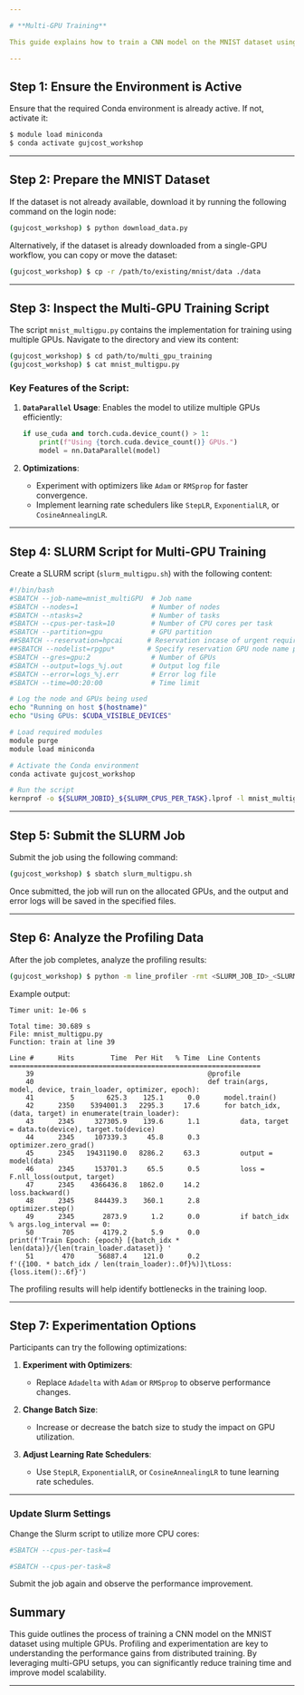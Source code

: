 ```yaml
---

# **Multi-GPU Training**

This guide explains how to train a CNN model on the MNIST dataset using multiple GPUs. It builds upon the single-GPU training approach and introduces `DataParallel` for leveraging multiple GPUs. This approach helps to accelerate training by distributing computation across available GPUs.

---
```


## **Step 1: Ensure the Environment is Active**

Ensure that the required Conda environment is already active. If not, activate it:

```bash
$ module load miniconda
$ conda activate gujcost_workshop
```

---

## **Step 2: Prepare the MNIST Dataset**

If the dataset is not already available, download it by running the following command on the login node:

```bash
(gujcost_workshop) $ python download_data.py
```

Alternatively, if the dataset is already downloaded from a single-GPU workflow, you can copy or move the dataset:

```bash
(gujcost_workshop) $ cp -r /path/to/existing/mnist/data ./data
```

---

## **Step 3: Inspect the Multi-GPU Training Script**

The script `mnist_multigpu.py` contains the implementation for training using multiple GPUs. Navigate to the directory and view its content:

```bash
(gujcost_workshop) $ cd path/to/multi_gpu_training
(gujcost_workshop) $ cat mnist_multigpu.py
```

### **Key Features of the Script**:
1. **`DataParallel` Usage**:
   Enables the model to utilize multiple GPUs efficiently:
   ```python
   if use_cuda and torch.cuda.device_count() > 1:
       print(f"Using {torch.cuda.device_count()} GPUs.")
       model = nn.DataParallel(model)
   ```

2. **Optimizations**:
   - Experiment with optimizers like `Adam` or `RMSprop` for faster convergence.
   - Implement learning rate schedulers like `StepLR`, `ExponentialLR`, or `CosineAnnealingLR`.

---

## **Step 4: SLURM Script for Multi-GPU Training**

Create a SLURM script (`slurm_multigpu.sh`) with the following content:

```bash
#!/bin/bash
#SBATCH --job-name=mnist_multiGPU  # Job name
#SBATCH --nodes=1                  # Number of nodes
#SBATCH --ntasks=2                 # Number of tasks
#SBATCH --cpus-per-task=10         # Number of CPU cores per task
#SBATCH --partition=gpu            # GPU partition
##SBATCH --reservation=hpcai      # Reservation incase of urgent requirement
##SBATCH --nodelist=rpgpu*        # Specify reservation GPU node name provided
#SBATCH --gres=gpu:2               # Number of GPUs
#SBATCH --output=logs_%j.out       # Output log file
#SBATCH --error=logs_%j.err        # Error log file
#SBATCH --time=00:20:00            # Time limit

# Log the node and GPUs being used
echo "Running on host $(hostname)"
echo "Using GPUs: $CUDA_VISIBLE_DEVICES"

# Load required modules
module purge
module load miniconda

# Activate the Conda environment
conda activate gujcost_workshop

# Run the script
kernprof -o ${SLURM_JOBID}_${SLURM_CPUS_PER_TASK}.lprof -l mnist_multigpu.py --epochs=5 --batch-size=128
```

---

## **Step 5: Submit the SLURM Job**

Submit the job using the following command:

```bash
(gujcost_workshop) $ sbatch slurm_multigpu.sh
```

Once submitted, the job will run on the allocated GPUs, and the output and error logs will be saved in the specified files.

---

## **Step 6: Analyze the Profiling Data**

After the job completes, analyze the profiling results:

```bash
(gujcost_workshop) $ python -m line_profiler -rmt <SLURM_JOB_ID>_<SLURM_CPUS_PER_TASK>.lprof
```

Example output:

```
Timer unit: 1e-06 s

Total time: 30.689 s
File: mnist_multigpu.py
Function: train at line 39

Line #      Hits         Time  Per Hit   % Time  Line Contents
==============================================================
    39                                           @profile
    40                                           def train(args, model, device, train_loader, optimizer, epoch):
    41         5        625.3    125.1      0.0      model.train()
    42      2350    5394001.3   2295.3     17.6      for batch_idx, (data, target) in enumerate(train_loader):
    43      2345     327305.9    139.6      1.1          data, target = data.to(device), target.to(device)
    44      2345     107339.3     45.8      0.3          optimizer.zero_grad()
    45      2345   19431190.0   8286.2     63.3          output = model(data)
    46      2345     153701.3     65.5      0.5          loss = F.nll_loss(output, target)
    47      2345    4366436.8   1862.0     14.2          loss.backward()
    48      2345     844439.3    360.1      2.8          optimizer.step()
    49      2345       2873.9      1.2      0.0          if batch_idx % args.log_interval == 0:
    50       705       4179.2      5.9      0.0              print(f'Train Epoch: {epoch} [{batch_idx * len(data)}/{len(train_loader.dataset)} '
    51       470      56887.4    121.0      0.2                    f'({100. * batch_idx / len(train_loader):.0f}%)]\tLoss: {loss.item():.6f}')

```

The profiling results will help identify bottlenecks in the training loop.

---

## **Step 7: Experimentation Options**

Participants can try the following optimizations:
1. **Experiment with Optimizers**:
   - Replace `Adadelta` with `Adam` or `RMSprop` to observe performance changes.

2. **Change Batch Size**:
   - Increase or decrease the batch size to study the impact on GPU utilization.

3. **Adjust Learning Rate Schedulers**:
   - Use `StepLR`, `ExponentialLR`, or `CosineAnnealingLR` to tune learning rate schedules.

---
### **Update Slurm Settings**
Change the Slurm script to utilize more CPU cores:

```bash
#SBATCH --cpus-per-task=4
```
```bash
#SBATCH --cpus-per-task=8
```
Submit the job again and observe the performance improvement.

## **Summary**

This guide outlines the process of training a CNN model on the MNIST dataset using multiple GPUs. Profiling and experimentation are key to understanding the performance gains from distributed training. By leveraging multi-GPU setups, you can significantly reduce training time and improve model scalability.

---

